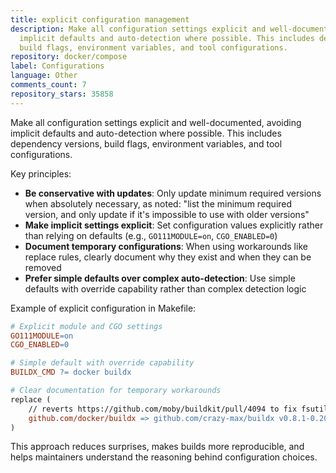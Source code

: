 ```yaml
---
title: explicit configuration management
description: Make all configuration settings explicit and well-documented, avoiding
  implicit defaults and auto-detection where possible. This includes dependency versions,
  build flags, environment variables, and tool configurations.
repository: docker/compose
label: Configurations
language: Other
comments_count: 7
repository_stars: 35858
---
```


Make all configuration settings explicit and well-documented, avoiding implicit defaults and auto-detection where possible. This includes dependency versions, build flags, environment variables, and tool configurations.

Key principles:
- **Be conservative with updates**: Only update minimum required versions when absolutely necessary, as noted: "list the minimum required version, and only update if it's impossible to use with older versions"
- **Make implicit settings explicit**: Set configuration values explicitly rather than relying on defaults (e.g., `GO111MODULE=on`, `CGO_ENABLED=0`)
- **Document temporary configurations**: When using workarounds like replace rules, clearly document why they exist and when they can be removed
- **Prefer simple defaults over complex auto-detection**: Use simple defaults with override capability rather than complex detection logic

Example of explicit configuration in Makefile:
```makefile
# Explicit module and CGO settings
GO111MODULE=on
CGO_ENABLED=0

# Simple default with override capability  
BUILDX_CMD ?= docker buildx

# Clear documentation for temporary workarounds
replace (
    // reverts https://github.com/moby/buildkit/pull/4094 to fix fsutil issues on Windows
    github.com/docker/buildx => github.com/crazy-max/buildx v0.8.1-0.20240130141015-d7042ae5516c
)
```

This approach reduces surprises, makes builds more reproducible, and helps maintainers understand the reasoning behind configuration choices.